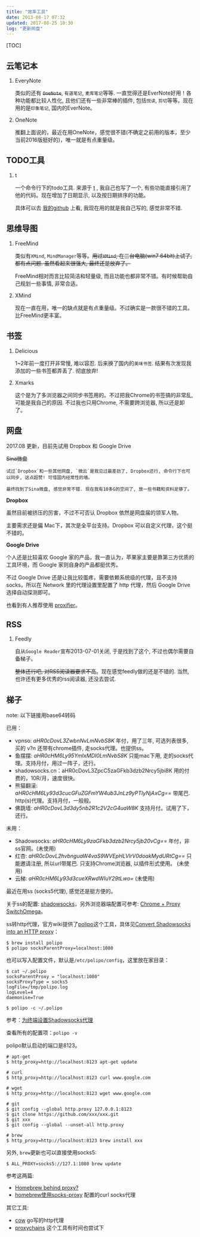 ```yaml
---
title: "效率工具"
date: 2013-08-17 07:32
updated: 2017-08-25 10:30
log: "更新网盘"
---
```


[TOC]

## 云笔记本 ##

1. EveryNote

    类似的还有 <strike>`OneNote`</strike>, `有道笔记`, `麦库笔记`等等. 一直觉得还是EverNote好用！各种功能都比较人性化, 且他们还有一些非常棒的插件, 包括`悦读`, `剪切`等等。现在用的是`印象笔记`, 国内的EverNote。

2. OneNote

    推翻上面说的，最近在用OneNote，感觉很不错(不确定之前用的版本，至少当前2016版挺好的)，唯一就是有点重量级。


## TODO工具 ##

1. t

    一个命令行下的todo工具. 来源于 [t](https://github.com/sjl/t) , 我自己也写了一个, 有些功能直接引用了他的代码。现在增加了日期显示, 以及按日期排序的功能。

    具体可以去 [我的github](https://github.com/tankywoo/t) 上看, 我现在用的就是我自己写的, 感觉非常不错.  


## 思维导图 ##

1. FreeMind

    类似有`XMind`, `MindManager`等等。<strike>用过`XMind`, 在三台电脑(win7 64bit)上试了, 都有点问题. 虽然看起来很强大, 最终还是放弃了。</strike>

    FreeMind相对而言比较简洁和轻量级, 而且功能也都非常不错。有时候帮助自己规划一些事情, 非常合适。

2. XMind

    现在一直在用，唯一的缺点就是有点重量级。不过确实是一款很不错的工具。比FreeMind更丰富。


## 书签 ##

1. Delicious

    1~2年前一度打开非常慢, 难以容忍. 后来换了国内的`美味书签`. 结果有次发现我添加的一些书签都弄丢了. 彻底放弃!  

2. Xmarks

    这个是为了多浏览器之间同步书签用的。不过把我Chrome的书签搞的非常乱, 可能是我自己的原因. 不过我也只用Chrome, 不需要跨浏览器, 所以还是卸了。


## 网盘 ##

2017.08 更新，目前先试用 Dropbox 和 Google Drive

<strike>Sina微盘</strike>

    试过`Dropbox`和一些其他网盘, `微云`是我见过最差劲了, Dropbox还行, 命令行下也可以同步, 这点超赞! 可惜国内经常性的墙。

    最终找到了Sina微盘, 感觉非常不错. 现在我有10多G的空间了, 放一些书籍和资料足够了。

<b>Dropbox</b>

虽然目前被挤压的厉害，不过不可否认 Dropbox 依然是网盘届的领军人物。

主要需求还是偏 Mac下，其次是全平台支持。Dropbox 可以自定义代理，这个挺不错的。

<b>Google Drive</b>

个人还是比较喜欢 Google 家的产品，我一直认为，苹果家主要是靠第三方优质的工具环境，而 Google 家则自身的产品都挺优秀。

不过 Google Drive 还是让我比较蛋疼，需要依赖系统级的代理，且不支持 socks，所以在 Network 里的代理设置里配置了 http 代理，然后 Google Drive 选择自动探测即可。

也看到有人推荐使用 [proxifier](https://www.proxifier.com/mac/)。


## RSS ##

1. Feedly

    自从`Google Reader`宣布2013-07-01关闭, 于是找到了这个, 不过也偶尔需要自备梯子。

    <strike>整体还行吧, 对RSS阅读器要求不高</strike>。现在感觉feedly做的还是不错的. 当然, 也许还有更多优秀的rss阅读器, 还没去尝试.


## 梯子 ##

note: 以下链接用base64转码

已用：

* vpnso: *aHR0cDovL3ZwbnNvLmNvbS8K* 年付，用了三年, 可选列表很多, 买的 v?n 还带有chrome插件, 走socks代理。也提供ss。
* 鱼摆摆: *aHR0cHM6Ly95YmIxMDI0LmNvbS8K* 只能mac下用, 走的socks代理。支持月付，用过一阵子，还行。
* shadowsocks.cn：aHR0cDovL3ZpcC5zaGFkb3dzb2Nrcy5jbi8K 用的付费的，10R/月，速度很快。
* 熊猫翻滚: *aHR0cHM6Ly93d3cucGFuZGFmYW4ub3JnLz9yPTIyNjAxCg==* 带尾巴. http(s)代理。支持月付，一般般。
* 佛跳墙: *aHR0cDovL3d3dy5nb2R1c2V2cG4uaW8K* 支持月付。试用了下，还行。

未用：

* Shadowsocks: *aHR0cHM6Ly9zaGFkb3dzb2Nrcy5jb20vCg==* 年付，非ss官网。(未使用)
* 红杏: *aHR0cDovL2hvbnguaW4vaS9WVEpHLVlrV0doakMydURtCg==* 只能邀请注册, 所以url带尾巴. 只支持Chrome浏览器, 以插件形式使用。 (未使用)
* 云梯: *aHR0cHM6Ly93d3cueXRwdWIuY29tLwo=* (未使用)

最近在用ss (socks5代理), 感觉还是挺方便的。

关于ss的配置: [shadowsocks](https://shadowsocks.org/en/index.html)，另外浏览器端配置可参考: [Chrome + Proxy SwitchOmega](https://ii-i.org/archives/289)。

ss转http代理，官方wiki提供了[polipo](https://github.com/jech/polipo)这个工具，具体见[Convert Shadowsocks into an HTTP proxy](https://github.com/shadowsocks/shadowsocks/wiki/Convert-Shadowsocks-into-an-HTTP-proxy)：

	$ brew install polipo
	$ polipo socksParentProxy=localhost:1080

也可以写入配置文件，默认是`/etc/polipo/config`，这里放在家目录：

	$ cat ~/.polipo
	socksParentProxy = "localhost:1080"
	socksProxyType = socks5
	logFile=/tmp/polipo.log
	logLevel=4
	daemonise=True

	$ polipo -c ~/.polipo

参考：[为终端设置Shadowsocks代理](http://droidyue.com/blog/2016/04/04/set-shadowsocks-proxy-for-terminal/)

查看所有的配置项：`polipo -v`

polipo默认启动的端口是8123。

	# apt-get
	$ http_proxy=http://localhost:8123 apt-get update

	# curl
	$ http_proxy=http://localhost:8123 curl www.google.com

	# wget
	$ http_proxy=http://localhost:8123 wget www.google.com

	# git
	$ git config --global http.proxy 127.0.0.1:8123
	$ git clone https://github.com/xxx/xxx.git
	$ git xxx
	$ git config --global --unset-all http.proxy

	# brew
	$ http_proxy=http://localhost:8123 brew install xxx

另外, `brew`更新也可以直接使用socks5:

	$ ALL_PROXY=socks5://127.1:1080 brew update

参考这两篇:

* [Homebrew behind proxy?](https://github.com/Homebrew/legacy-homebrew/issues/11114)
* [homebrew使用socks-proxy](http://blog.suchasplus.com/2014/10/homebrew-using-socks-proxy.html) 配置的curl socks代理

其它工具:

* [cow](https://github.com/cyfdecyf/cow) go写的http代理
* [proxychains](https://github.com/shadowsocks/shadowsocks/wiki/Using-Shadowsocks-with-Command-Line-Tools) 这个工具有时间也尝试下
